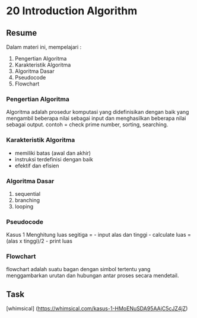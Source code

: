 # 20 Introduction Algorithm

## Resume
Dalam materi ini, mempelajari :
1. Pengertian Algoritma
2. Karakteristik Algoritma
3. Algoritma Dasar
4. Pseudocode
5. Flowchart

### Pengertian Algoritma
Algoritma adalah prosedur komputasi yang didefinisikan dengan baik yang mengambil beberapa nilai sebagai input dan menghasilkan beberapa nilai sebagai output.
contoh = check prime number, sorting, searching.

### Karakteristik Algoritma
- memiliki batas (awal dan akhir)
- instruksi terdefinisi dengan baik
- efektif dan efisien

### Algoritma Dasar
1. sequential
2. branching
3. looping

### Pseudocode
Kasus 1
    Menghitung luas segitiga =
    - input alas dan tinggi
    - calculate luas = (alas x tinggi)/2
    - print luas

### Flowchart
flowchart adalah suatu bagan dengan simbol tertentu yang menggambarkan urutan dan hubungan antar proses secara mendetail.

## Task
[whimsical] (https://whimsical.com/kasus-1-HMoENuSDA95AAjC5cJZ4jZ)
